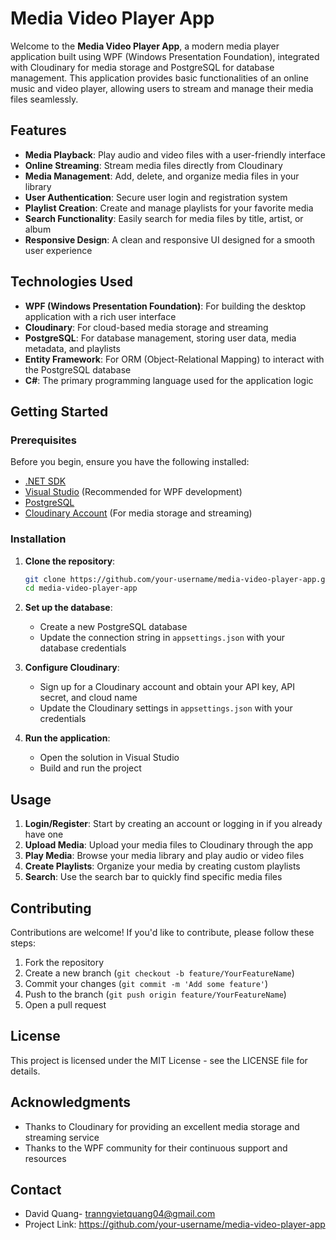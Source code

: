 # Media Video Player App

Welcome to the **Media Video Player App**, a modern media player application built using WPF (Windows Presentation Foundation), integrated with Cloudinary for media storage and PostgreSQL for database management. This application provides basic functionalities of an online music and video player, allowing users to stream and manage their media files seamlessly.

## Features

- **Media Playback**: Play audio and video files with a user-friendly interface
- **Online Streaming**: Stream media files directly from Cloudinary
- **Media Management**: Add, delete, and organize media files in your library
- **User Authentication**: Secure user login and registration system
- **Playlist Creation**: Create and manage playlists for your favorite media
- **Search Functionality**: Easily search for media files by title, artist, or album
- **Responsive Design**: A clean and responsive UI designed for a smooth user experience

## Technologies Used

- **WPF (Windows Presentation Foundation)**: For building the desktop application with a rich user interface
- **Cloudinary**: For cloud-based media storage and streaming
- **PostgreSQL**: For database management, storing user data, media metadata, and playlists
- **Entity Framework**: For ORM (Object-Relational Mapping) to interact with the PostgreSQL database
- **C#**: The primary programming language used for the application logic

## Getting Started

### Prerequisites

Before you begin, ensure you have the following installed:

- [.NET SDK](https://dotnet.microsoft.com/download)
- [Visual Studio](https://visualstudio.microsoft.com/) (Recommended for WPF development)
- [PostgreSQL](https://www.postgresql.org/download/)
- [Cloudinary Account](https://cloudinary.com/) (For media storage and streaming)

### Installation

1. **Clone the repository**:
   ```bash
   git clone https://github.com/your-username/media-video-player-app.git
   cd media-video-player-app
   ```

2. **Set up the database**:
   - Create a new PostgreSQL database
   - Update the connection string in `appsettings.json` with your database credentials

3. **Configure Cloudinary**:
   - Sign up for a Cloudinary account and obtain your API key, API secret, and cloud name
   - Update the Cloudinary settings in `appsettings.json` with your credentials

4. **Run the application**:
   - Open the solution in Visual Studio
   - Build and run the project

## Usage

1. **Login/Register**: Start by creating an account or logging in if you already have one
2. **Upload Media**: Upload your media files to Cloudinary through the app
3. **Play Media**: Browse your media library and play audio or video files
4. **Create Playlists**: Organize your media by creating custom playlists
5. **Search**: Use the search bar to quickly find specific media files

## Contributing

Contributions are welcome! If you'd like to contribute, please follow these steps:

1. Fork the repository
2. Create a new branch (`git checkout -b feature/YourFeatureName`)
3. Commit your changes (`git commit -m 'Add some feature'`)
4. Push to the branch (`git push origin feature/YourFeatureName`)
5. Open a pull request

## License

This project is licensed under the MIT License - see the LICENSE file for details.

## Acknowledgments

- Thanks to Cloudinary for providing an excellent media storage and streaming service
- Thanks to the WPF community for their continuous support and resources

## Contact

- David Quang- tranngvietquang04@gmail.com
- Project Link: https://github.com/your-username/media-video-player-app